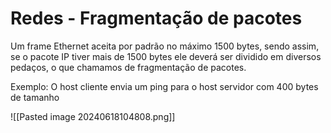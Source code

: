# Redes - Fragmentação de pacotes

Um frame Ethernet aceita por padrão no máximo 1500 bytes, sendo assim, se o pacote IP tiver mais de 1500 bytes ele deverá ser dividido em diversos pedaços, o que chamamos de fragmentação de pacotes.

Exemplo: O host cliente envia um ping para o host servidor com 400 bytes de tamanho

![[Pasted image 20240618104808.png]]
